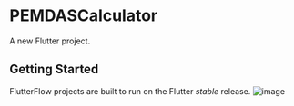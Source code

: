 # PEMDASCalculator

A new Flutter project.

## Getting Started

FlutterFlow projects are built to run on the Flutter _stable_ release.
![image](https://github.com/user-attachments/assets/a6bf0af9-d6ac-40ab-9a85-950e0dc96fb1)
